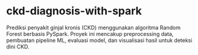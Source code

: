 # ckd-diagnosis-with-spark
Prediksi penyakit ginjal kronis (CKD) menggunakan algoritma Random Forest berbasis PySpark. Proyek ini mencakup preprocessing data, pembuatan pipeline ML, evaluasi model, dan visualisasi hasil untuk deteksi dini CKD.
